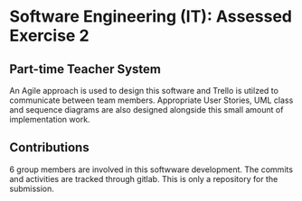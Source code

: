 # Software Engineering (IT): Assessed Exercise 2

## Part-time Teacher System
An Agile approach is used to design this software and Trello is utilzed to communicate between team members. 
Appropriate User Stories, UML class and sequence diagrams are also designed alongside this small amount of implementation work.

## Contributions
6 group members are involved in this softwware development. The commits and activities are tracked through gitlab. This is only a repository for the submission.
